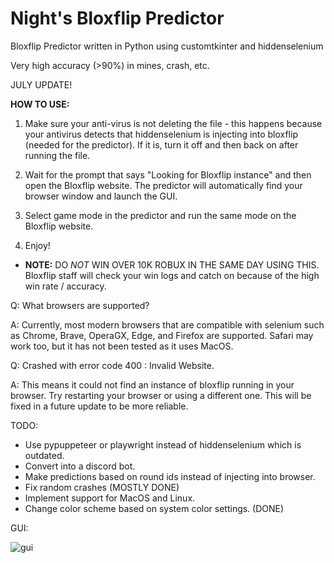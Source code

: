 # Night's Bloxflip Predictor

Bloxflip Predictor written in Python using customtkinter and hiddenselenium

Very high accuracy (>90%) in mines, crash, etc. 

JULY UPDATE!

**HOW TO USE:**
1. Make sure your anti-virus is not deleting the file - this happens because your antivirus detects that hiddenselenium is injecting into bloxflip (needed for the predictor). If it is, turn it off and then back on after running the file.

2. Wait for the prompt that says "Looking for Bloxflip instance" and then open the Bloxflip website. The predictor will automatically find your browser window and launch the GUI.

3. Select game mode in the predictor and run the same mode on the Bloxflip website.

4. Enjoy! 

- **NOTE:** DO *NOT* WIN OVER 10K ROBUX IN THE SAME DAY USING THIS. Bloxflip staff will check your win logs and catch on because of the high win rate / accuracy.

Q: What browsers are supported?

A: Currently, most modern browsers that are compatible with selenium such as Chrome, Brave, OperaGX, Edge, and Firefox are supported. Safari may work too, but it has not been tested as it uses MacOS.


Q: Crashed with error code 400 : Invalid Website.

A: This means it could not find an instance of bloxflip running in your browser. Try restarting your browser or using a different one. This will be fixed in a future update to be more reliable.

TODO:
- Use pypuppeteer or playwright instead of hiddenselenium which is outdated.
- Convert into a discord bot.
- Make predictions based on round ids instead of injecting into browser.
- Fix random crashes (MOSTLY DONE)
- Implement support for MacOS and Linux.
- Change color scheme based on system color settings. (DONE)

GUI:

![gui](https://user-images.githubusercontent.com/127027405/226115440-d5765159-8c2d-4e60-bae4-5c5b69d69976.png)

